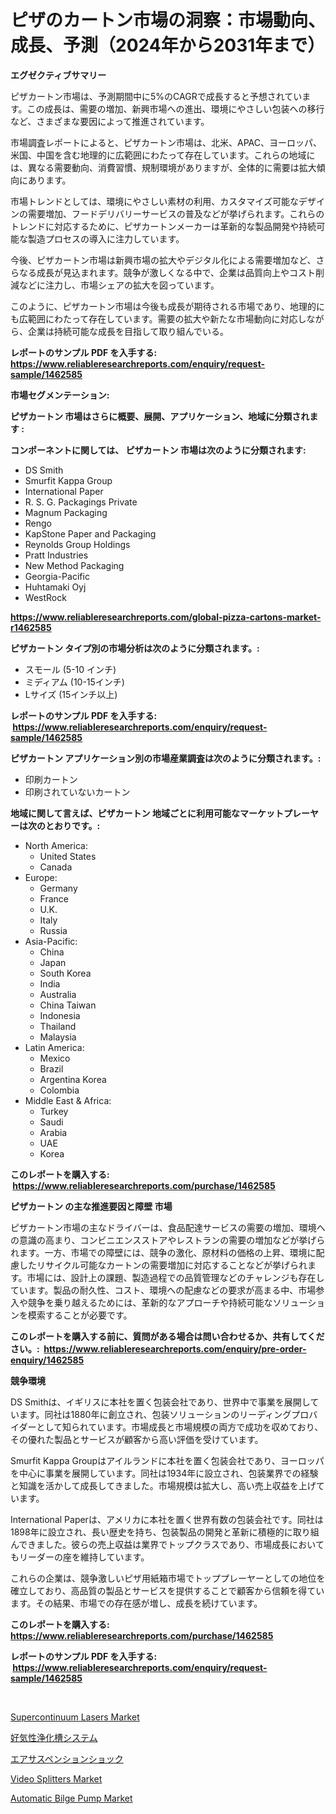 <p><h1>ピザのカートン市場の洞察：市場動向、成長、予測（2024年から2031年まで）</h1></p><p><strong>エグゼクティブサマリー</strong></p>
<p><p>ピザカートン市場は、予測期間中に5%のCAGRで成長すると予想されています。この成長は、需要の増加、新興市場への進出、環境にやさしい包装への移行など、さまざまな要因によって推進されています。</p><p>市場調査レポートによると、ピザカートン市場は、北米、APAC、ヨーロッパ、米国、中国を含む地理的に広範囲にわたって存在しています。これらの地域には、異なる需要動向、消費習慣、規制環境がありますが、全体的に需要は拡大傾向にあります。</p><p>市場トレンドとしては、環境にやさしい素材の利用、カスタマイズ可能なデザインの需要増加、フードデリバリーサービスの普及などが挙げられます。これらのトレンドに対応するために、ピザカートンメーカーは革新的な製品開発や持続可能な製造プロセスの導入に注力しています。</p><p>今後、ピザカートン市場は新興市場の拡大やデジタル化による需要増加など、さらなる成長が見込まれます。競争が激しくなる中で、企業は品質向上やコスト削減などに注力し、市場シェアの拡大を図っています。</p><p>このように、ピザカートン市場は今後も成長が期待される市場であり、地理的にも広範囲にわたって存在しています。需要の拡大や新たな市場動向に対応しながら、企業は持続可能な成長を目指して取り組んでいる。</p></p>
<p><strong>レポートのサンプル PDF を入手する: <a href="https://www.reliableresearchreports.com/enquiry/request-sample/1462585">https://www.reliableresearchreports.com/enquiry/request-sample/1462585</a></strong></p>
<p><strong>市場セグメンテーション:</strong></p>
<p><strong> ピザカートン 市場はさらに概要、展開、アプリケーション、地域に分類されます :</strong></p>
<p><strong>コンポーネントに関しては、 ピザカートン 市場は次のように分類されます: &nbsp;</strong></p>
<p><ul><li>DS Smith</li><li>Smurfit Kappa Group</li><li>International Paper</li><li>R. S. G. Packagings Private</li><li>Magnum Packaging</li><li>Rengo</li><li>KapStone Paper and Packaging</li><li>Reynolds Group Holdings</li><li>Pratt Industries</li><li>New Method Packaging</li><li>Georgia-Pacific</li><li>Huhtamaki Oyj</li><li>WestRock</li></ul></p>
<p><strong><a href="https://www.reliableresearchreports.com/global-pizza-cartons-market-r1462585">https://www.reliableresearchreports.com/global-pizza-cartons-market-r1462585</a></strong></p>
<p><strong> ピザカートン タイプ別の市場分析は次のように分類されます。:</strong></p>
<p><ul><li>スモール (5-10 インチ)</li><li>ミディアム (10-15インチ)</li><li>Lサイズ (15インチ以上)</li></ul></p>
<p><strong>レポートのサンプル PDF を入手する: &nbsp;<a href="https://www.reliableresearchreports.com/enquiry/request-sample/1462585">https://www.reliableresearchreports.com/enquiry/request-sample/1462585</a></strong></p>
<p><strong> ピザカートン アプリケーション別の市場産業調査は次のように分類されます。:</strong></p>
<p><ul><li>印刷カートン</li><li>印刷されていないカートン</li></ul></p>
<p><strong>地域に関して言えば、ピザカートン 地域ごとに利用可能なマーケットプレーヤーは次のとおりです。:</strong></p>
<p><ul>
    <li>
        North America:
        <ul>
            <li>United States</li>
            <li>Canada</li>
        </ul>
    </li>
    <li>
        Europe:
        <ul>
            <li>Germany</li>
            <li>France</li>
            <li>U.K.</li>
            <li>Italy</li>
            <li>Russia</li>
        </ul>
    </li>
    <li>
        Asia-Pacific:
        <ul>
            <li>China</li>
            <li>Japan</li>
            <li>South Korea</li>
            <li>India</li>
            <li>Australia</li>
            <li>China Taiwan</li>
            <li>Indonesia</li>
            <li>Thailand</li>
            <li>Malaysia</li>
        </ul>
    </li>
    <li>
        Latin America:
        <ul>
            <li>Mexico</li>
            <li>Brazil</li>
            <li>Argentina Korea</li>
            <li>Colombia</li>
        </ul>
    </li>
    <li>
        Middle East & Africa:
        <ul>
            <li>Turkey</li>
            <li>Saudi</li>
            <li>Arabia</li>
            <li>UAE</li>
            <li>Korea</li>
        </ul>
    </li>
    </ul></p>
<p><strong>このレポートを購入する: &nbsp;<a href="https://www.reliableresearchreports.com/purchase/1462585">https://www.reliableresearchreports.com/purchase/1462585</a></strong></p>
<p><strong>ピザカートン の主な推進要因と障壁 市場</strong></p>
<p><p>ピザカートン市場の主なドライバーは、食品配達サービスの需要の増加、環境への意識の高まり、コンビニエンスストアやレストランの需要の増加などが挙げられます。一方、市場での障壁には、競争の激化、原材料の価格の上昇、環境に配慮したリサイクル可能なカートンの需要増加に対応することなどが挙げられます。市場には、設計上の課題、製造過程での品質管理などのチャレンジも存在しています。製品の耐久性、コスト、環境への配慮などの要求が高まる中、市場参入や競争を乗り越えるためには、革新的なアプローチや持続可能なソリューションを模索することが必要です。</p></p>
<p><strong>このレポートを購入する前に、質問がある場合は問い合わせるか、共有してください。:&nbsp; <a href="https://www.reliableresearchreports.com/enquiry/pre-order-enquiry/1462585">https://www.reliableresearchreports.com/enquiry/pre-order-enquiry/1462585</a></strong></p>
<p><strong>競争環境</strong></p>
<p><p>DS Smithは、イギリスに本社を置く包装会社であり、世界中で事業を展開しています。同社は1880年に創立され、包装ソリューションのリーディングプロバイダーとして知られています。市場成長と市場規模の両方で成功を収めており、その優れた製品とサービスが顧客から高い評価を受けています。</p><p>Smurfit Kappa Groupはアイルランドに本社を置く包装会社であり、ヨーロッパを中心に事業を展開しています。同社は1934年に設立され、包装業界での経験と知識を活かして成長してきました。市場規模は拡大し、高い売上収益を上げています。</p><p>International Paperは、アメリカに本社を置く世界有数の包装会社です。同社は1898年に設立され、長い歴史を持ち、包装製品の開発と革新に積極的に取り組んできました。彼らの売上収益は業界でトップクラスであり、市場成長においてもリーダーの座を維持しています。</p><p>これらの企業は、競争激しいピザ用紙箱市場でトッププレーヤーとしての地位を確立しており、高品質の製品とサービスを提供することで顧客から信頼を得ています。その結果、市場での存在感が増し、成長を続けています。</p></p>
<p><strong>このレポートを購入する: &nbsp; <a href="https://www.reliableresearchreports.com/purchase/1462585">https://www.reliableresearchreports.com/purchase/1462585</a></strong></p>
<p><strong>レポートのサンプル PDF を入手する: &nbsp;<a href="https://www.reliableresearchreports.com/enquiry/request-sample/1462585">https://www.reliableresearchreports.com/enquiry/request-sample/1462585</a></strong><strong></strong></p>
<p>&nbsp;</p>
<p><p><a href="https://spotless-saver-8fd.notion.site/Supercontinuum-Lasers-Market-Research-Report-Its-History-and-Forecast-2024-to-2031-bb464a288f404a2c8aec40f15fb3b314">Supercontinuum Lasers Market</a></p><p><a href="https://github.com/dandier2003/Market-Research-Report-List-1/blob/main/132492530127.md">好気性浄化槽システム</a></p><p><a href="https://github.com/sghwr779811674/Market-Research-Report-List-1/blob/main/161787130126.md">エアサスペンションショック</a></p><p><a href="https://view.publitas.com/reportprime-1/video-splitters-market-analysis-its-cagr-market-segmentation-and-global-industry-overview/">Video Splitters Market</a></p><p><a href="https://github.com/mauripalmi/Market-Research-Report-List-2/blob/main/automatic-bilge-pump-market.md">Automatic Bilge Pump Market</a></p></p>